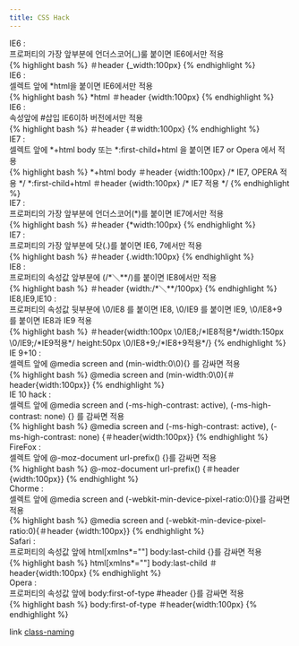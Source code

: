 ```yaml
---
title: CSS Hack
---
```


<div class="code-title">IE6 : </div>
<div class="title-desc">프로퍼티의 가장 앞부분에 언더스코어(_)룰 붙이면 IE6에서만 적용</div>
{% highlight bash %}
＃header {_width:100px}
{% endhighlight %}

<div class="code-title">IE6 : </div>
<div class="title-desc">셀렉트 앞에 *html을 붙이면 IE6에서만 적용</div>
{% highlight bash %}
*html ＃header {width:100px}
{% endhighlight %}

<div class="code-title">IE6 : </div>
<div class="title-desc">속성앞에 #삽입 IE6이하 버전에서만 적용</div>
{% highlight bash %}
＃header {＃width:100px}
{% endhighlight %}

<div class="code-title">IE7 : </div>
<div class="title-desc">셀렉트 앞에 *+html body 또는 *:first-child+html 을 붙이면 IE7 or Opera 에서 적용</div>
{% highlight bash %}
*+html body ＃header {width:100px} /* IE7, OPERA 적용 */ *:first-child+html ＃header {width:100px} /* IE7 적용 */
{% endhighlight %}

<div class="code-title">IE7 : </div>
<div class="title-desc">프로퍼티의 가장 앞부분에 언더스코어(*)를 붙이면 IE7에서만 적용</div>
{% highlight bash %}
＃header {*width:100px} 
{% endhighlight %}

<div class="code-title">IE7 : </div>
<div class="title-desc">프로퍼티의 가장 앞부분에 닷(.)를 붙이면 IE6, 7에서만 적용</div>
{% highlight bash %}
＃header {.width:100px}
{% endhighlight %}

<div class="code-title">IE8 : </div>
<div class="title-desc">프로퍼티의 속성값 앞부분에 (/*＼**/)를 붙이면 IE8에서만 적용</div>
{% highlight bash %}
＃header {width:/*＼**/100px} 
{% endhighlight %}

<div class="code-title">IE8,IE9,IE10 : </div>
<div class="title-desc">프로퍼티의 속성값 뒷부분에 \0/IE8 를 붙이면 IE8, \0/IE9 를 붙이면 IE9,  \0/IE8+9 를 붙이면 IE8과 IE9 적용</div>
{% highlight bash %}
＃header{width:100px \0/IE8;/*IE8적용*/width:150px \0/IE9;/*IE9적용*/ height:50px  \0/IE8+9;/*IE8+9적용*/}
{% endhighlight %}

<div class="code-title">IE 9+10 : </div>
<div class="title-desc">셀렉트 앞에 @media screen and (min-width:0\0){} 를 감싸면 적용</div>
{% highlight bash %}
@media screen and (min-width:0\0){＃header{width:100px}}
{% endhighlight %}

<div class="code-title">IE 10 hack : </div>
<div class="title-desc">셀렉트 앞에 @media screen and (-ms-high-contrast: active), (-ms-high-contrast: none) {} 를 감싸면 적용</div>
{% highlight bash %}
@media screen and (-ms-high-contrast: active), (-ms-high-contrast: none) {＃header{width:100px}}
{% endhighlight %}

<div class="code-title">FireFox : </div>
<div class="title-desc">셀렉트 앞에 @-moz-document url-prefix() {}를 감싸면 적용</div>
{% highlight bash %}
@-moz-document url-prefix() {＃header {width:100px}}
{% endhighlight %}

<div class="code-title">Chorme : </div>
<div class="title-desc">셀렉트 앞에 @media screen and (-webkit-min-device-pixel-ratio:0){}를 감싸면 적용</div>
{% highlight bash %}
@media screen and (-webkit-min-device-pixel-ratio:0){＃header {width:100px}}
{% endhighlight %}

<div class="code-title">Safari : </div>
<div class="title-desc">프로퍼티의 속성값 앞에 html[xmlns*=""] body:last-child {}를 감싸면 적용</div>
{% highlight bash %}
html[xmlns*=""] body:last-child ＃header{width:100px}
{% endhighlight %}

<div class="code-title">Opera :</div> 
<div class="title-desc">프로퍼티의 속성값 앞에 body:first-of-type #header {}를 감싸면 적용</div>
{% highlight bash %}
body:first-of-type ＃header{width:100px}
{% endhighlight %}

link
[class-naming](https://uipac.com/451)
